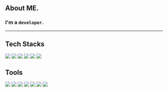 ## About ME.
### I'm a `developer`.

--- 

## Tech Stacks
<p>
<img src="https://img.shields.io/badge/Django-092E20?style=flat-square&logo=Django&logoColor=white"/>
<img src="https://img.shields.io/badge/Flask-000000?style=flat-square&logo=Flask&logoColor=white"/>
<img src="https://img.shields.io/badge/FastAPI-009688?style=flat-square&logo=FastAPI&logoColor=white"/>
<img src="https://img.shields.io/badge/Javascript-F7DF1E?style=flat-square&logo=Javascript&logoColor=black"/>
<img src="https://img.shields.io/badge/Typescript-000000?style=flat-square&logo=Typescript&logoColor=blue"/>
  <img src="https://img.shields.io/badge/Node.js-339933?style=flat-square&logo=Node.js&logoColor=green"/>
</p>

## Tools 
<p>
<img src="https://img.shields.io/badge/Apache-D22128?style=flat-square&logo=Apache&logoColor=white"/>
<img src="https://img.shields.io/badge/Nginx-009639?style=flat-square&logo=Nginx&logoColor=white"/>
<img src="https://img.shields.io/badge/AWS-232F3E?style=flat-square&logo=AmazonAWS&logoColor=white"/>
<img src="https://img.shields.io/badge/Docker-2496ED?style=flat-square&logo=Docker&logoColor=black"/>
<img src="https://img.shields.io/badge/Git-F05032?style=flat-square&logo=Git&logoColor=black"/>
<img src="https://img.shields.io/badge/Visual Studio Code-007ACC?style=flat-square&logo=VisualStudioCode&logoColor=black"/>
<img src="https://img.shields.io/badge/PyCharm-000000?style=flat-square&logo=PyCharm&logoColor=black"/>
</p>
